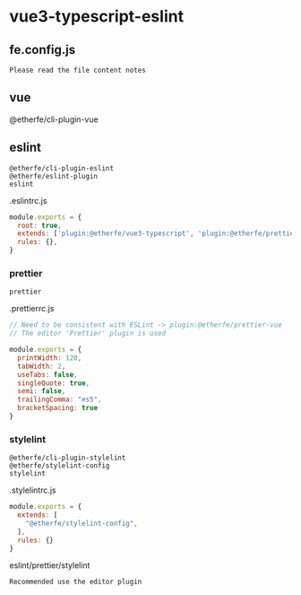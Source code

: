 

# vue3-typescript-eslint

## fe.config.js
```
Please read the file content notes
```

## vue
@etherfe/cli-plugin-vue


## eslint

```
@etherfe/cli-plugin-eslint  
@etherfe/eslint-plugin  
eslint  
```

.eslintrc.js

```js
module.exports = {
  root: true,
  extends: ['plugin:@etherfe/vue3-typescript', 'plugin:@etherfe/prettier-vue', 'plugin:@etherfe/prettier-typescript'],
  rules: {},
}

```

### prettier

```
prettier
```

.prettierrc.js

```js
// Need to be consistent with ESLint -> plugin:@etherfe/prettier-vue
// The editor 'Prettier' plugin is used

module.exports = {
  printWidth: 120,
  tabWidth: 2,
  useTabs: false,
  singleQuote: true,
  semi: false,
  trailingComma: "es5",
  bracketSpacing: true
}
```
### stylelint

```
@etherfe/cli-plugin-stylelint  
@etherfe/stylelint-config
stylelint  
```

.stylelintrc.js
```js
module.exports = {
  extends: [
    "@etherfe/stylelint-config",
  ],
  rules: {}
}

```

eslint/prettier/stylelint
```
Recommended use the editor plugin
```